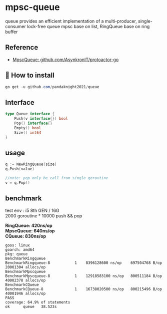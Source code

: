 # mpsc-queue
queue provides an efficient implementation of a multi-producer, single-consumer lock-free queue
mpsc base on list, RingQueue base on ring buffer

## Reference

-  [MpscQueue: github.com/AsynkronIT/protoactor-go](https://github.com/AsynkronIT/protoactor-go)


## 🧰 How to install

``` powershell
go get -u github.com/pandaknight2021/queue
```

## Interface

``` go
type Queue interface {
    Push(v interface{}) bool
    Pop() interface{}
    Empty() bool
    Size() int64
}
```

## usage

``` go
q := NewRingQueue(size)
q.Push(value)

//note: pop only be call from single goroutine
v = q.Pop()
```

## benchmark

test env :  i5 8th GEN / 16G  
2000 goroutine * 10000 push  && pop  

**RingQueue:  420ns/op**  
**MpscQueue:  640ns/op**  
**CQueue:     830ns/op**  

``` console
goos: linux
goarch: amd64
pkg: queue
BenchmarkRingqueue
BenchmarkRingqueue-8   	       1	8396128600 ns/op	697504768 B/op	20001304 allocs/op
BenchmarkMpscqueue
BenchmarkMpscqueue-8   	       1	12918583100 ns/op	800511184 B/op	40002378 allocs/op
BenchmarkCQueue
BenchmarkCQueue-8      	       1	16738020500 ns/op	800215496 B/op	40001946 allocs/op
PASS
coverage: 64.9% of statements
ok  	queue	38.523s
```


